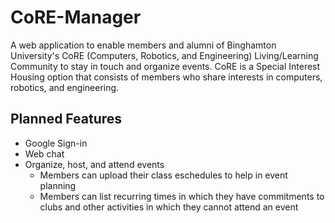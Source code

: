 # CoRE-Manager

A web application to enable members and alumni of Binghamton University's CoRE (Computers, Robotics, and Engineering) Living/Learning Community to stay in touch and organize events. CoRE is a Special Interest Housing option that consists of members who share interests in computers, robotics, and engineering.

## Planned Features

- Google Sign-in
- Web chat
- Organize, host, and attend events
  - Members can upload their class eschedules to help in event planning
  - Members can list recurring times in which they have commitments to clubs and other activities in which they cannot attend an event
